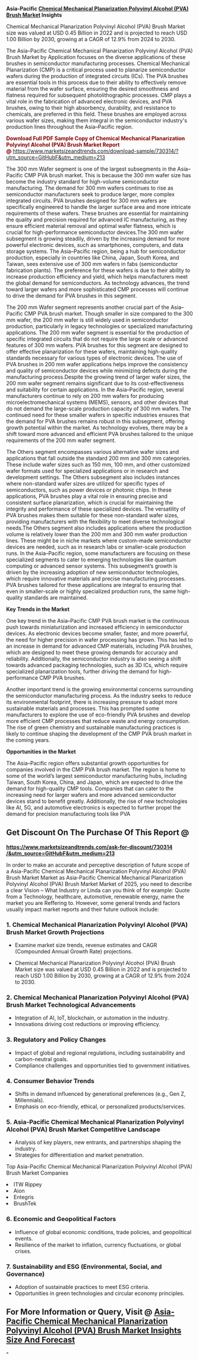 <p><strong>Asia-Pacific&nbsp;<a href=""https://www.marketsizeandtrends.com/download-sample/730314/&amp;utm_source=GitHubF&amp;utm_medium=213"">Chemical Mechanical Planarization Polyvinyl Alcohol (PVA) Brush Market</a> Insights</strong></p><p>Chemical Mechanical Planarization Polyvinyl Alcohol (PVA) Brush Market size was valued at USD 0.45 Billion in 2022 and is projected to reach USD 1.00 Billion by 2030, growing at a CAGR of 12.9% from 2024 to 2030.</p><p><p>The Asia–Pacific Chemical Mechanical Planarization Polyvinyl Alcohol (PVA) Brush Market by Application focuses on the diverse applications of these brushes in semiconductor manufacturing processes. Chemical Mechanical Planarization (CMP) is a critical process used to planarize semiconductor wafers during the production of integrated circuits (ICs). The PVA brushes are essential tools in this process due to their ability to effectively remove material from the wafer surface, ensuring the desired smoothness and flatness required for subsequent photolithographic processes. CMP plays a vital role in the fabrication of advanced electronic devices, and PVA brushes, owing to their high absorbency, durability, and resistance to chemicals, are preferred in this field. These brushes are employed across various wafer sizes, making them integral in the semiconductor industry's production lines throughout the Asia–Pacific region.<p><strong><span style="color: #800000;">Download Full PDF Sample Copy of Chemical Mechanical Planarization Polyvinyl Alcohol (PVA) Brush Market Report @</span>&nbsp;</strong><a href="https://www.marketsizeandtrends.com/download-sample/730314/?utm_source=GitHubF&amp;utm_medium=213" target="_blank">https://www.marketsizeandtrends.com/download-sample/730314/?utm_source=GitHubF&amp;utm_medium=213</a></p></p><p>The 300 mm Wafer segment is one of the largest subsegments in the Asia–Pacific CMP PVA brush market. This is because the 300 mm wafer size has become the industry standard for high-volume semiconductor manufacturing. The demand for 300 mm wafers continues to rise as semiconductor manufacturers seek to produce larger, more complex integrated circuits. PVA brushes designed for 300 mm wafers are specifically engineered to handle the larger surface area and more intricate requirements of these wafers. These brushes are essential for maintaining the quality and precision required for advanced IC manufacturing, as they ensure efficient material removal and optimal wafer flatness, which is crucial for high-performance semiconductor devices.The 300 mm wafer subsegment is growing steadily, driven by the increasing demand for more powerful electronic devices, such as smartphones, computers, and data storage systems. The Asia–Pacific region, being a hub for semiconductor production, especially in countries like China, Japan, South Korea, and Taiwan, sees extensive use of 300 mm wafers in fabs (semiconductor fabrication plants). The preference for these wafers is due to their ability to increase production efficiency and yield, which helps manufacturers meet the global demand for semiconductors. As technology advances, the trend toward larger wafers and more sophisticated CMP processes will continue to drive the demand for PVA brushes in this segment.<p>The 200 mm Wafer segment represents another crucial part of the Asia–Pacific CMP PVA brush market. Though smaller in size compared to the 300 mm wafer, the 200 mm wafer is still widely used in semiconductor production, particularly in legacy technologies or specialized manufacturing applications. The 200 mm wafer segment is essential for the production of specific integrated circuits that do not require the large scale or advanced features of 300 mm wafers. PVA brushes for this segment are designed to offer effective planarization for these wafers, maintaining high-quality standards necessary for various types of electronic devices. The use of PVA brushes in 200 mm wafer applications helps improve the consistency and quality of semiconductor devices while minimizing defects during the manufacturing process.Despite the growing trend of larger wafer sizes, the 200 mm wafer segment remains significant due to its cost-effectiveness and suitability for certain applications. In the Asia–Pacific region, several manufacturers continue to rely on 200 mm wafers for producing microelectromechanical systems (MEMS), sensors, and other devices that do not demand the large-scale production capacity of 300 mm wafers. The continued need for these smaller wafers in specific industries ensures that the demand for PVA brushes remains robust in this subsegment, offering growth potential within the market. As technology evolves, there may be a shift toward more advanced and efficient PVA brushes tailored to the unique requirements of the 200 mm wafer segment.<p>The Others segment encompasses various alternative wafer sizes and applications that fall outside the standard 200 mm and 300 mm categories. These include wafer sizes such as 150 mm, 100 mm, and other customized wafer formats used for specialized applications or in research and development settings. The Others subsegment also includes instances where non-standard wafer sizes are utilized for specific types of semiconductors, such as power devices or photonic chips. In these applications, PVA brushes play a vital role in ensuring precise and consistent surface planarization, which is crucial for maintaining the integrity and performance of these specialized devices. The versatility of PVA brushes makes them suitable for these non-standard wafer sizes, providing manufacturers with the flexibility to meet diverse technological needs.The Others segment also includes applications where the production volume is relatively lower than the 200 mm and 300 mm wafer production lines. These might be in niche markets where custom-made semiconductor devices are needed, such as in research labs or smaller-scale production runs. In the Asia–Pacific region, some manufacturers are focusing on these specialized segments to cater to emerging technologies like quantum computing or advanced sensor systems. This subsegment’s growth is driven by the increasing adoption of new semiconductor technologies, which require innovative materials and precise manufacturing processes. PVA brushes tailored for these applications are integral to ensuring that even in smaller-scale or highly specialized production runs, the same high-quality standards are maintained.<p><strong>Key Trends in the Market</strong></p><p>One key trend in the Asia–Pacific CMP PVA brush market is the continuous push towards miniaturization and increased efficiency in semiconductor devices. As electronic devices become smaller, faster, and more powerful, the need for higher precision in wafer processing has grown. This has led to an increase in demand for advanced CMP materials, including PVA brushes, which are designed to meet these growing demands for accuracy and reliability. Additionally, the semiconductor industry is also seeing a shift towards advanced packaging technologies, such as 3D ICs, which require specialized planarization tools, further driving the demand for high-performance CMP PVA brushes.</p><p>Another important trend is the growing environmental concerns surrounding the semiconductor manufacturing process. As the industry seeks to reduce its environmental footprint, there is increasing pressure to adopt more sustainable materials and processes. This has prompted some manufacturers to explore the use of eco-friendly PVA brushes and develop more efficient CMP processes that reduce waste and energy consumption. The rise of green chemistry and sustainable manufacturing practices is likely to continue shaping the development of the CMP PVA brush market in the coming years.</p><p><strong>Opportunities in the Market</strong></p><p>The Asia–Pacific region offers substantial growth opportunities for companies involved in the CMP PVA brush market. The region is home to some of the world’s largest semiconductor manufacturing hubs, including Taiwan, South Korea, China, and Japan, which are expected to drive the demand for high-quality CMP tools. Companies that can cater to the increasing need for larger wafers and more advanced semiconductor devices stand to benefit greatly. Additionally, the rise of new technologies like AI, 5G, and automotive electronics is expected to further propel the demand for precision manufacturing tools like PVA</p><h2><strong>Get Discount On The Purchase Of This Report @&nbsp;</strong></h2><p><strong><a href=""https://www.marketsizeandtrends.com/ask-for-discount/730314/&amp;utm_source=GitHubF&amp;utm_medium=213"" target=""_blank"">https://www.marketsizeandtrends.com/ask-for-discount/730314<br />/&amp;utm_source=GitHubF&amp;utm_medium=213</a></strong></p><p>In order to make an accurate and perceptive description of future scope of a Asia-Pacific&nbsp;Chemical Mechanical Planarization Polyvinyl Alcohol (PVA) Brush Market Market as Asia-Pacific&nbsp;Chemical Mechanical Planarization Polyvinyl Alcohol (PVA) Brush Market Market of 2025, you need to describe a clear Vision &ndash; What Industry or Linda can you think of for example: Quote from a Technology, healthcare, automotive, renewable energy, name the market you are Reffering to. However, some general trends and factors usually impact market reports and their future outlook include:</p><h3>1.&nbsp;<strong>Chemical Mechanical Planarization Polyvinyl Alcohol (PVA) Brush Market Growth Projections</strong></h3><ul><li>Examine market size trends, revenue estimates and CAGR (Compounded Annual Growth Rate) projections.</li><li><p>Chemical Mechanical Planarization Polyvinyl Alcohol (PVA) Brush Market size was valued at USD 0.45 Billion in 2022 and is projected to reach USD 1.00 Billion by 2030, growing at a CAGR of 12.9% from 2024 to 2030.</p></li></ul><h3>2.&nbsp;<strong>Chemical Mechanical Planarization Polyvinyl Alcohol (PVA) Brush Market Technological Advancements</strong></h3><ul><li>Integration of AI, IoT, blockchain, or automation in the industry.</li><li>Innovations driving cost reductions or improving efficiency.</li></ul><h3>3.&nbsp;<strong>Regulatory and Policy Changes</strong></h3><ul><li>Impact of global and regional regulations, including sustainability and carbon-neutral goals.</li><li>Compliance challenges and opportunities tied to government initiatives.</li></ul><h3>4.&nbsp;<strong>Consumer Behavior Trends</strong></h3><ul><li>Shifts in demand influenced by generational preferences (e.g., Gen Z, Millennials).</li><li>Emphasis on eco-friendly, ethical, or personalized products/services.</li></ul><h3>5.&nbsp;<strong>Asia-Pacific Chemical Mechanical Planarization Polyvinyl Alcohol (PVA) Brush Market Competitive Landscape</strong></h3><ul><li>Analysis of key players, new entrants, and partnerships shaping the industry.</li><li>Strategies for differentiation and market penetration.</li></ul><p data-pm-slice=""1 1 []"">Top Asia-Pacific Chemical Mechanical Planarization Polyvinyl Alcohol (PVA) Brush Market Companies</p><div data-test-id=""""><p><li>ITW Rippey</li><li> Aion</li><li> Entegris</li><li> BrushTek</li></p></div><h3>6.&nbsp;<strong>Economic and Geopolitical Factors</strong></h3><ul><li>Influence of global economic conditions, trade policies, and geopolitical events.</li><li>Resilience of the market to inflation, currency fluctuations, or global crises.</li></ul><h3>7.&nbsp;<strong>Sustainability and ESG (Environmental, Social, and Governance)</strong></h3><ul><li>Adoption of sustainable practices to meet ESG criteria.</li><li>Opportunities in green technologies and circular economy principles.</li></ul><h2><strong>For More Information or Query, Visit @&nbsp;</strong><a href=""https://www.verifiedmarketreports.com/product/chemical-mechanical-planarization-polyvinyl-alcohol-pva-brush-market/"" target=""_blank"">Asia-Pacific Chemical Mechanical Planarization Polyvinyl Alcohol (PVA) Brush Market Insights Size And Forecast</a></h2>"
